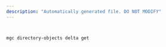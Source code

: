 ```yaml
---
description: "Automatically generated file. DO NOT MODIFY"
---
```


```bash


mgc directory-objects delta get

```